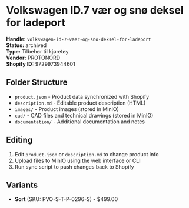 # Volkswagen ID.7 vær og snø deksel for ladeport

**Handle:** `volkswagen-id-7-vaer-og-sno-deksel-for-ladeport`  
**Status:** archived  
**Type:** Tilbehør til kjøretøy  
**Vendor:** PROTONORD  
**Shopify ID:** 9729973944601  

## Folder Structure

- `product.json` - Product data synchronized with Shopify
- `description.md` - Editable product description (HTML)
- `images/` - Product images (stored in MinIO)
- `cad/` - CAD files and technical drawings (stored in MinIO)
- `documentation/` - Additional documentation and notes

## Editing

1. Edit `product.json` or `description.md` to change product info
2. Upload files to MinIO using the web interface or CLI
3. Run sync script to push changes back to Shopify

## Variants

- **Sort** (SKU: PVO-S-T-P-0296-S) - $499.00
